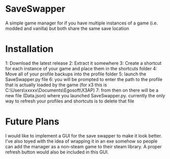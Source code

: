 # SaveSwapper
A simple game manager for if you have multiple instances of a game (i.e. modded and vanilla) but both share the same save location

# Installation
1: Download the latest release
2: Extract it somewhere
3: Create a shortcut for each instance of your game and place them in the shortcuts folder
4: Move all of your profile backups into the profile folder
5: launch the SaveSwapper.py file
6: you will be prompted to enter the path to the profile that is actually loaded by the game (for x3 this is C:\Users\xxxxx\Documents\Egosoft\X3AP)
7: from then on there will be a new file (Data.json) where you launched SaveSwapper.py. currently the only way to refresh your profiles and shortcuts is to delete that file

# Future Plans
I would like to implement a GUI for the save swapper to make it look better. I've also toyed with the idea of wrapping it in an exe somehow so people can add the manager as a non-steam game to their steam library. A proper refresh button would also be included in this GUI.
